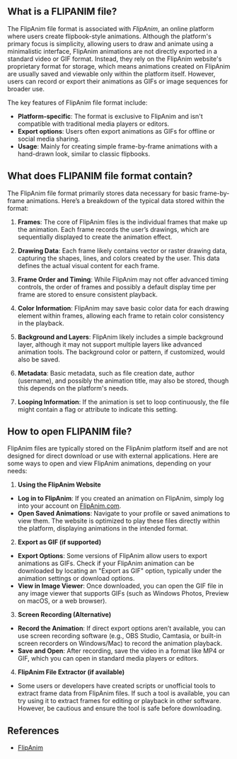 ## What is a FLIPANIM file?

The FlipAnim file format is associated with _FlipAnim_, an online platform where users create flipbook-style animations. Although the platform's primary focus is simplicity, allowing users to draw and animate using a minimalistic interface, FlipAnim animations are not directly exported in a standard video or GIF format. Instead, they rely on the FlipAnim website's proprietary format for storage, which means animations created on FlipAnim are usually saved and viewable only within the platform itself. However, users can record or export their animations as GIFs or image sequences for broader use.

The key features of FlipAnim file format include:

-   **Platform-specific**: The format is exclusive to FlipAnim and isn't compatible with traditional media players or editors.
-   **Export options**: Users often export animations as GIFs for offline or social media sharing.
-   **Usage**: Mainly for creating simple frame-by-frame animations with a hand-drawn look, similar to classic flipbooks.

## What does FLIPANIM file format contain?

The FlipAnim file format primarily stores data necessary for basic frame-by-frame animations. Here’s a breakdown of the typical data stored within the format:

1.  **Frames**: The core of FlipAnim files is the individual frames that make up the animation. Each frame records the user’s drawings, which are sequentially displayed to create the animation effect.
    
2.  **Drawing Data**: Each frame likely contains vector or raster drawing data, capturing the shapes, lines, and colors created by the user. This data defines the actual visual content for each frame.
    
3.  **Frame Order and Timing**: While FlipAnim may not offer advanced timing controls, the order of frames and possibly a default display time per frame are stored to ensure consistent playback.
    
4.  **Color Information**: FlipAnim may save basic color data for each drawing element within frames, allowing each frame to retain color consistency in the playback.
    
5.  **Background and Layers**: FlipAnim likely includes a simple background layer, although it may not support multiple layers like advanced animation tools. The background color or pattern, if customized, would also be saved.
    
6.  **Metadata**: Basic metadata, such as file creation date, author (username), and possibly the animation title, may also be stored, though this depends on the platform's needs.
    
7.  **Looping Information**: If the animation is set to loop continuously, the file might contain a flag or attribute to indicate this setting.

## How to open FLIPANIM file?

FlipAnim files are typically stored on the FlipAnim platform itself and are not designed for direct download or use with external applications. Here are some ways to open and view FlipAnim animations, depending on your needs:

1. **Using the FlipAnim Website**

-   **Log in to FlipAnim**: If you created an animation on FlipAnim, simply log into your account on [FlipAnim.com](https://flipanim.com/).
-   **Open Saved Animations**: Navigate to your profile or saved animations to view them. The website is optimized to play these files directly within the platform, displaying animations in the intended format.

2. **Export as GIF (if supported)**

-   **Export Options**: Some versions of FlipAnim allow users to export animations as GIFs. Check if your FlipAnim animation can be downloaded by locating an "Export as GIF" option, typically under the animation settings or download options.
-   **View in Image Viewer**: Once downloaded, you can open the GIF file in any image viewer that supports GIFs (such as Windows Photos, Preview on macOS, or a web browser).

3. **Screen Recording (Alternative)**

-   **Record the Animation**: If direct export options aren’t available, you can use screen recording software (e.g., OBS Studio, Camtasia, or built-in screen recorders on Windows/Mac) to record the animation playback.
-   **Save and Open**: After recording, save the video in a format like MP4 or GIF, which you can open in standard media players or editors.

4. **FlipAnim File Extractor (if available)**

-   Some users or developers have created scripts or unofficial tools to extract frame data from FlipAnim files. If such a tool is available, you can try using it to extract frames for editing or playback in other software. However, be cautious and ensure the tool is safe before downloading.

## References
* [FlipAnim](https://flipanim.com/)
